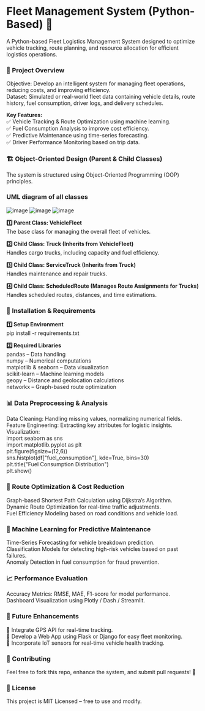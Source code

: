 # Fleet Management System (Python-Based) 🚚<br>
A Python-based Fleet Logistics Management System designed to optimize vehicle tracking, route planning, and resource allocation for efficient logistics operations.<br>

### 🚀 Project Overview<br>
Objective: Develop an intelligent system for managing fleet operations, reducing costs, and improving efficiency.<br>
Dataset: Simulated or real-world fleet data containing vehicle details, route history, fuel consumption, driver logs, and delivery schedules.<br>

**Key Features:<br>**
✅ Vehicle Tracking & Route Optimization using machine learning.<br>
✅ Fuel Consumption Analysis to improve cost efficiency.<br>
✅ Predictive Maintenance using time-series forecasting.<br>
✅ Driver Performance Monitoring based on trip data.<br>

### 🏗 Object-Oriented Design (Parent & Child Classes)
The system is structured using Object-Oriented Programming (OOP) principles.<br>

### UML diagram of all classes<br>
![image](https://github.com/user-attachments/assets/ed94b1d7-2f9a-45d9-ba8e-9c41160940b6)
![image](https://github.com/user-attachments/assets/39a13e63-2d34-434b-85dc-9338588f8b34)
![image](https://github.com/user-attachments/assets/af8d2566-4cff-4ed8-848d-e702785a54d9)<br>

**1️⃣ Parent Class: VehicleFleet**<br>
The base class for managing the overall fleet of vehicles.<br>

**2️⃣ Child Class: Truck (Inherits from VehicleFleet)**<br>
Handles cargo trucks, including capacity and fuel efficiency.<br>

**3️⃣ Child Class: ServiceTruck (Inherits from Truck)**<br>
Handles maintenance and repair trucks.<br>

**4️⃣ Child Class: ScheduledRoute (Manages Route Assignments for Trucks)**<br>
Handles scheduled routes, distances, and time estimations.<br>

### 🔧 Installation & Requirements<br>

**1️⃣ Setup Environment**<br>
pip install -r requirements.txt<br>

**2️⃣ Required Libraries**<br>
pandas – Data handling<br>
numpy – Numerical computations<br>
matplotlib & seaborn – Data visualization<br>
scikit-learn – Machine learning models<br>
geopy – Distance and geolocation calculations<br>
networkx – Graph-based route optimization<br>

### 📊 Data Preprocessing & Analysis<br>
Data Cleaning: Handling missing values, normalizing numerical fields.<br>
Feature Engineering: Extracting key attributes for logistic insights.<br>
Visualization:<br>
import seaborn as sns<br>
import matplotlib.pyplot as plt<br>
plt.figure(figsize=(12,6))<br>
sns.histplot(df["fuel_consumption"], kde=True, bins=30)<br>
plt.title("Fuel Consumption Distribution")<br>
plt.show()<br>

### 🚗 Route Optimization & Cost Reduction<br>
Graph-based Shortest Path Calculation using Dijkstra’s Algorithm.<br>
Dynamic Route Optimization for real-time traffic adjustments.<br>
Fuel Efficiency Modeling based on road conditions and vehicle load.<br>

### 🤖 Machine Learning for Predictive Maintenance<br>
Time-Series Forecasting for vehicle breakdown prediction.<br>
Classification Models for detecting high-risk vehicles based on past failures.<br>
Anomaly Detection in fuel consumption for fraud prevention.<br>

### 📈 Performance Evaluation<br>
Accuracy Metrics: RMSE, MAE, F1-score for model performance.<br>
Dashboard Visualization using Plotly / Dash / Streamlit.<br>

### 📌 Future Enhancements<br>
🔹 Integrate GPS API for real-time tracking.<br>
🔹 Develop a Web App using Flask or Django for easy fleet monitoring.<br>
🔹 Incorporate IoT sensors for real-time vehicle health tracking.<br>

### 🤝 Contributing<br>
Feel free to fork this repo, enhance the system, and submit pull requests! 🚀<br>

### 📜 License<br>
This project is MIT Licensed – free to use and modify.<br>



